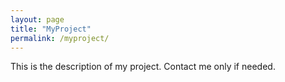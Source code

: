 ```yaml
---
layout: page
title: "MyProject"
permalink: /myproject/
---
```


This is the description of my project.
Contact me only if needed.
